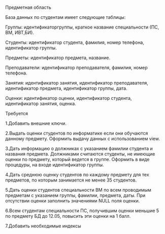 Предметная область

База данных по студентам
имеет следующие таблицы: 

Группы: идентификаторгруппы, краткое название специальности (ПС, ВМ, ИВТ,БИ).

Студенты: идентификатор студента, фамилия, номер телефона, идентификатор группы.

Предметы: идентификатор предмета, название.

Преподаватели: идентификатор преподавателя, фамилия, номер телефона.

Занятия: идентификатор занятия, идентификатор преподавателя, идентификатор предмета, идентификатор группы, дата.

Оценки: идентификатор оценки, идентификатор студента, идентификатор занятия, оценка.

Требуется

1.Добавить внешние ключи.

2.Выдать оценки студентов по
информатике
если они обучаются данному
предмету. Оформить выдачу данных с использованием view.

3.Дать информацию о должниках с указанием фамилии студента и названия предмета.
Должниками считаются студенты, не имеющие оценки по предмету,
который ведется в группе. 
Оформить в виде процедуры, на входе
идентификатор группы.

4.Дать среднюю оценку студентов по каждому предмету для тех предметов, по
которым занимается
не менее 35
студентов.

5.Дать оценки студентов специальности ВМ по всем проводимым предметам с
указанием группы, фамилии, предмета, даты. При отсутствии оценки заполнить
значениями NULL поля оценки.

6.Всем студентам специальности ПС, получившим оценки меньшие 5 по предмету
БД до 12.05, повысить эти оценки на 1 балл.

7.Добавить необходимые индексы
